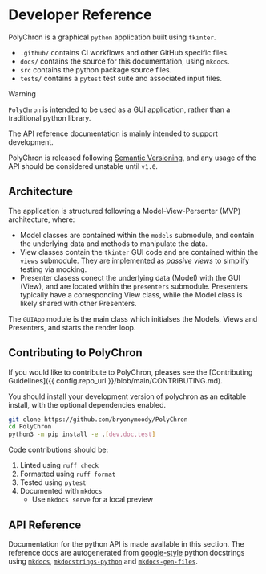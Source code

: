 # Developer Reference

PolyChron is a graphical `python` application built using `tkinter`.

- `.github/` contains CI workflows and other GitHub specific files.
- `docs/` contains the source for this documentation, using `mkdocs`.
- `src` contains the python package source files.
- `tests/` contains a `pytest` test suite and associated input files.

> [!WARNING]
>
> `PolyChron` is intended to be used as a GUI application, rather than a traditional python library.
>
> The API reference documentation is mainly intended to support development.
>
> PolyChron is released following [Semantic Versioning](https://semver.org/), and any usage of the API should be considered unstable until `v1.0`.

## Architecture

The application is structured following a Model-View-Persenter (MVP) architecture, where:

- Model classes are contained within the `models` submodule, and contain the underlying data and methods to manipulate the data.
- View classes contain the `tkinter` GUI code and are contained within the `views` submodule. They are implemented as *passive views* to simplify testing via mocking.
- Presenter clasess conect the underlying data (Model) with the GUI (View), and are located within the `presenters` submodule. Presenters typically have a corresponding View class, while the Model class is likely shared with other Presenters.

The `GUIApp` module is the main class which initialses the Models, Views and Presenters, and starts the render loop.

## Contributing to PolyChron

If you would like to contribute to PolyChron, pleases see the [Contributing Guidelines]({{ config.repo_url }}/blob/main/CONTRIBUTING.md).

You should install your development version of polychron as an editable install, with the optional dependencies enabled.

```bash
git clone https://github.com/bryonymoody/PolyChron
cd PolyChron
python3 -m pip install -e .[dev,doc,test]
```

Code contributions should be:

1. Linted using `ruff check`
2. Formatted using `ruff format`
3. Tested using `pytest`
4. Documented with `mkdocs`
    - Use `mkdocs serve` for a local preview

## API Reference

Documentation for the python API is made available in this section.
The reference docs are autogenerated from [google-style](https://sphinxcontrib-napoleon.readthedocs.io/en/latest/example_google.html) python docstrings using [`mkdocs`](https://www.mkdocs.org/), [`mkdocstrings-python`](https://mkdocstrings.github.io/python/) and [`mkdocs-gen-files`](https://github.com/oprypin/mkdocs-gen-files).
